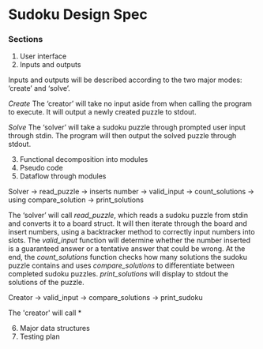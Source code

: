 # Sudoku Design Spec

### Sections
1. User interface
2. Inputs and outputs

Inputs and outputs will be described according to the two major modes: ‘create’ and ‘solve’.

*Create*
The ‘creator’ will take no input aside from when calling the program to execute. It will output a newly created puzzle to stdout.

*Solve*
The ‘solver’ will take a sudoku puzzle through prompted user input through stdin. The program will then output the solved puzzle through stdout.

3. Functional decomposition into modules
4. Pseudo code
5. Dataflow through modules

Solver → read_puzzle → inserts number → valid_input → count_solutions → using compare_solution → print_solutions

The ‘solver’ will call *read_puzzle*, which reads a sudoku puzzle from stdin and converts it to a board struct. It will then iterate through the board and insert numbers, using a backtracker method to correctly input numbers into slots. The *valid_input* function will determine whether the number inserted is a guaranteed answer or a tentative answer that could be wrong. At the end, the *count_solutions* function checks how many solutions the sudoku puzzle contains and uses *compare_solutions* to differentiate between completed sudoku puzzles. *print_solutions* will display to stdout the solutions of the puzzle.

Creator → valid_input → compare_solutions → print_sudoku

The 'creator' will call *

6. Major data structures
7. Testing plan
